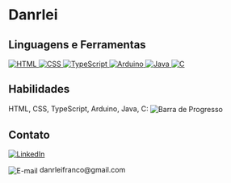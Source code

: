 <h1>Danrlei</h1>

<h2>Linguagens e Ferramentas</h2>

<a href="https://github.com/DanrleiFranco">
    <img src="https://img.shields.io/badge/-HTML-E34F26?style=flat&logo=html5&logoColor=white" alt="HTML">
</a>
<a href="https://github.com/DanrleiFranco">
    <img src="https://img.shields.io/badge/-CSS-1572B6?style=flat&logo=css3&logoColor=white" alt="CSS">
</a>
<a href="https://github.com/DanrleiFranco">
    <img src="https://img.shields.io/badge/-TypeScript-007ACC?style=flat&logo=typescript&logoColor=white" alt="TypeScript">
</a>
<a href="https://github.com/DanrleiFranco">
    <img src="https://img.shields.io/badge/-Arduino-00979D?style=flat&logo=arduino&logoColor=white" alt="Arduino">
</a>
<a href="https://github.com/DanrleiFranco">
    <img src="https://img.shields.io/badge/-Java-007396?style=flat&logo=java&logoColor=white" alt="Java">
</a>
<a href="https://github.com/DanrleiFranco">
    <img src="https://img.shields.io/badge/-C-A8B9CC?style=flat&logo=c&logoColor=white" alt="C">
</a>

<h2>Habilidades</h2>

<p>HTML, CSS, TypeScript, Arduino, Java, C: 
    <img src="https://progress-bar.dev/70" alt="Barra de Progresso" style="vertical-align: middle;">
</p>

<h2>Contato</h2>

<a href="https://www.linkedin.com/feed/">
    <img src="https://img.shields.io/badge/-LinkedIn-0A66C2?style=flat&logo=linkedin" alt="LinkedIn">
</a>

<p>
    <img src="https://img.shields.io/badge/-E--mail-D14836?style=flat&logo=gmail&logoColor=white" alt="E-mail" style="vertical-align: middle;">
    danrleifranco@gmail.com
</p>
